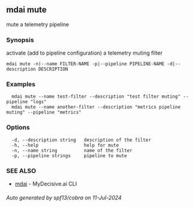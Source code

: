 ## mdai mute

mute a telemetry pipeline

### Synopsis

activate (add to pipeline configuration) a telemetry muting filter

```
mdai mute -n|--name FILTER-NAME -p|--pipeline PIPELINE-NAME -d|--description DESCRIPTION
```

### Examples

```
  mdai mute --name test-filter --description "test filter muting" --pipeline "logs"
  mdai mute --name another-filter --description "metrics pipeline muting" --pipeline "metrics"
```

### Options

```
  -d, --description string   description of the filter
  -h, --help                 help for mute
  -n, --name string          name of the filter
  -p, --pipeline strings     pipeline to mute
```

### SEE ALSO

* [mdai](mdai.md)	 - MyDecisive.ai CLI

###### Auto generated by spf13/cobra on 11-Jul-2024

